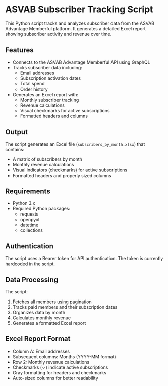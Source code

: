 # ASVAB Subscriber Tracking Script

This Python script tracks and analyzes subscriber data from the ASVAB Advantage Memberful platform. It generates a detailed Excel report showing subscriber activity and revenue over time.

## Features

- Connects to the ASVAB Advantage Memberful API using GraphQL
- Tracks subscriber data including:
  - Email addresses
  - Subscription activation dates
  - Total spend
  - Order history
- Generates an Excel report with:
  - Monthly subscriber tracking
  - Revenue calculations
  - Visual checkmarks for active subscriptions
  - Formatted headers and columns

## Output

The script generates an Excel file (`subscribers_by_month.xlsx`) that contains:
- A matrix of subscribers by month
- Monthly revenue calculations
- Visual indicators (checkmarks) for active subscriptions
- Formatted headers and properly sized columns

## Requirements

- Python 3.x
- Required Python packages:
  - requests
  - openpyxl
  - datetime
  - collections

## Authentication

The script uses a Bearer token for API authentication. The token is currently hardcoded in the script.

## Data Processing

The script:
1. Fetches all members using pagination
2. Tracks paid members and their subscription dates
3. Organizes data by month
4. Calculates monthly revenue
5. Generates a formatted Excel report

## Excel Report Format

- Column A: Email addresses
- Subsequent columns: Months (YYYY-MM format)
- Row 2: Monthly revenue calculations
- Checkmarks (✓) indicate active subscriptions
- Gray formatting for headers and checkmarks
- Auto-sized columns for better readability
